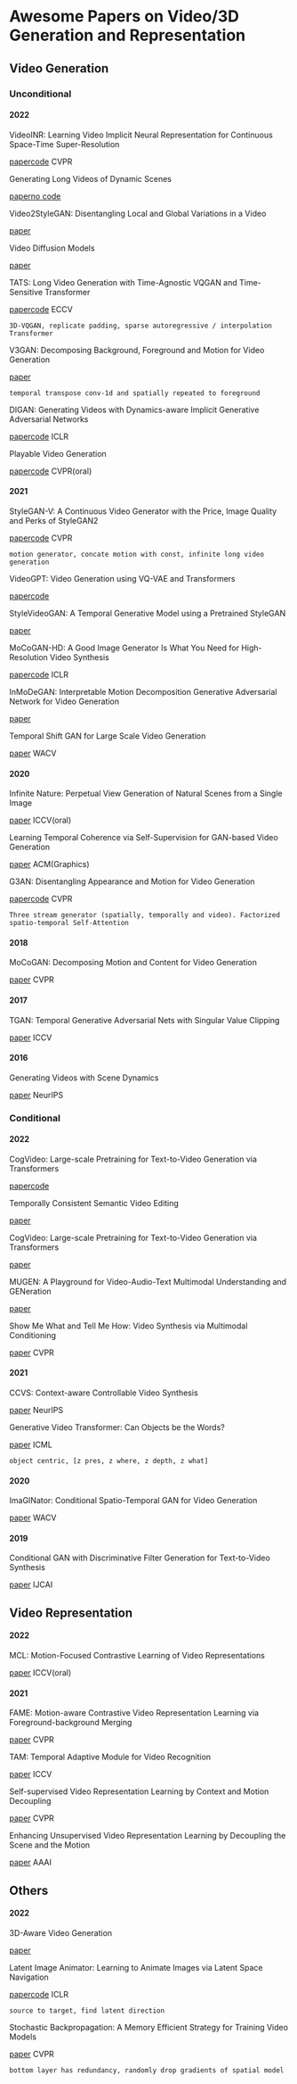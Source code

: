 # Awesome Papers on Video/3D Generation and Representation 

## Video Generation

### Unconditional

#### 2022

VideoINR: Learning Video Implicit Neural Representation for Continuous Space-Time Super-Resolution

[paper](https://arxiv.org/abs/2206.04647)[code](https://github.com/Picsart-AI-Research/VideoINR-Continuous-Space-Time-Super-Resolution) CVPR

Generating Long Videos of Dynamic Scenes

[paper](http://arxiv.org/abs/2206.03429)[no code](https://www.timothybrooks.com/tech/long-videos/)

Video2StyleGAN: Disentangling Local and Global Variations in a Video

[paper](https://arxiv.org/abs/2205.13996v2)

Video Diffusion Models

[paper](http://arxiv.org/abs/2204.03458)

TATS: Long Video Generation with Time-Agnostic VQGAN and Time-Sensitive Transformer

[paper](http://arxiv.org/abs/2204.03638)[code](https://github.com/SongweiGe/TATS) ECCV

`3D-VQGAN, replicate padding, sparse autoregressive / interpolation Transformer`

V3GAN: Decomposing Background, Foreground and Motion for Video Generation

[paper](https://arxiv.org/abs/2203.14074v1)

`temporal transpose conv-1d and spatially repeated to foreground `

DIGAN: Generating Videos with Dynamics-aware Implicit Generative Adversarial Networks

[paper](http://arxiv.org/abs/2202.10571)[code]((https://github.com/sihyun-yu/digan)) ICLR

Playable Video Generation

[paper](https://arxiv.org/abs/2101.12195v1)[code](https://github.com/willi-menapace/PlayableVideoGeneration) CVPR(oral)

#### 2021

StyleGAN-V: A Continuous Video Generator with the Price, Image Quality and Perks of StyleGAN2

[paper](http://arxiv.org/abs/2112.14683)[code](https://github.com/universome/stylegan-v) CVPR

`motion generator, concate motion with const, infinite long video generation`

VideoGPT: Video Generation using VQ-VAE and Transformers

[paper]((https://arxiv.org/abs/2104.10157))[code](https://github.com/wilson1yan/VideoGPT)

StyleVideoGAN: A Temporal Generative Model using a Pretrained StyleGAN

[paper](https://arxiv.org/abs/2107.07224v2) 

MoCoGAN-HD: A Good Image Generator Is What You Need for High-Resolution Video Synthesis

[paper](https://arxiv.org/abs/2104.15069v1)[code](https://github.com/snap-research/MoCoGAN-HD) ICLR

InMoDeGAN: Interpretable Motion Decomposition Generative Adversarial Network for Video Generation

[paper](https://arxiv.org/abs/2101.03049v1)

Temporal Shift GAN for Large Scale Video Generation

[paper](https://openaccess.thecvf.com/content/WACV2021/papers/Munoz_Temporal_Shift_GAN_for_Large_Scale_Video_Generation_WACV_2021_paper.pdf) WACV

#### 2020

Infinite Nature: Perpetual View Generation of Natural Scenes from a Single Image

[paper](https://arxiv.org/abs/2012.09855v4) ICCV(oral)

Learning Temporal Coherence via Self-Supervision for GAN-based Video Generation

[paper](http://arxiv.org/abs/1811.09393) ACM(Graphics)

G3AN: Disentangling Appearance and Motion for Video Generation

[paper](https://ieeexplore.ieee.org/document/9157816/)[code](https://github.com/wyhsirius/g3an-project) CVPR

`Three stream generator (spatially, temporally and video). Factorized spatio-temporal Self-Attention`

#### 2018

MoCoGAN: Decomposing Motion and Content for Video Generation

[paper](https://ieeexplore.ieee.org/document/8578263/) CVPR

#### 2017

TGAN: Temporal Generative Adversarial Nets with Singular Value Clipping

[paper](http://ieeexplore.ieee.org/document/8237570/) ICCV

#### 2016

Generating Videos with Scene Dynamics

[paper](https://proceedings.neurips.cc/paper/2016/hash/04025959b191f8f9de3f924f0940515f-Abstract.html) NeurIPS

### Conditional

#### 2022

CogVideo: Large-scale Pretraining for Text-to-Video Generation via Transformers

[paper](https://arxiv.org/pdf/2205.15868.pdf)[code](https://github.com/THUDM/CogVideo)

Temporally Consistent Semantic Video Editing

[paper](https://arxiv.org/abs/2206.10590v1)

CogVideo: Large-scale Pretraining for Text-to-Video Generation via Transformers

[paper](https://arxiv.org/abs/2205.15868v1)

MUGEN: A Playground for Video-Audio-Text Multimodal Understanding and GENeration

[paper](https://arxiv.org/abs/2204.08058v3)

Show Me What and Tell Me How: Video Synthesis via Multimodal Conditioning

[paper](http://arxiv.org/abs/2203.02573) CVPR

#### 2021

CCVS: Context-aware Controllable Video Synthesis

[paper](http://arxiv.org/abs/2107.08037) NeurIPS

Generative Video Transformer: Can Objects be the Words?

[paper](http://arxiv.org/abs/2107.09240) ICML

`object centric, [z pres, z where, z depth, z what]`

#### 2020

ImaGINator: Conditional Spatio-Temporal GAN for Video Generation

[paper](https://ieeexplore.ieee.org/document/9093492/) WACV

#### 2019

Conditional GAN with Discriminative Filter Generation for Text-to-Video Synthesis

[paper](https://www.ijcai.org/proceedings/2019/276) IJCAI



## Video Representation

#### 2022

MCL: Motion-Focused Contrastive Learning of Video Representations

[paper](https://arxiv.org/abs/2201.04029v1) ICCV(oral)

#### 2021

FAME: Motion-aware Contrastive Video Representation Learning via Foreground-background Merging

[paper](https://arxiv.org/abs/2109.15130v3) CVPR

TAM: Temporal Adaptive Module for Video Recognition

[paper](http://arxiv.org/abs/2005.06803) ICCV

Self-supervised Video Representation Learning by Context and Motion Decoupling

[paper](https://arxiv.org/abs/2104.00862v1) CVPR

Enhancing Unsupervised Video Representation Learning by Decoupling the Scene and the Motion

[paper](https://arxiv.org/abs/2009.05757v3) AAAI

## Others

#### 2022

3D-Aware Video Generation

[paper](https://arxiv.org/abs/2206.14797v1)

Latent Image Animator: Learning to Animate Images via Latent Space Navigation

[paper](https://arxiv.org/abs/2203.09043v1)[code](https://github.com/wyhsirius/LIA) ICLR

`source to target, find latent direction`

Stochastic Backpropagation: A Memory Efficient Strategy for Training Video Models

[paper](https://arxiv.org/abs/2203.16755v1) CVPR

`bottom layer has redundancy, randomly drop gradients of spatial model`